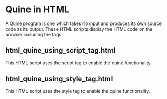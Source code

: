 # Quine in HTML

A Quine program is one which takes no input and produces its own source code as its output. These HTML scripts display the HTML code on the browser including the tags.

## html_quine_using_script_tag.html

This HTML script uses the script tag to enable the quine functionality.

## html_quine_using_style_tag.html

This HTML script uses the style tag to enable the quine functionality.


